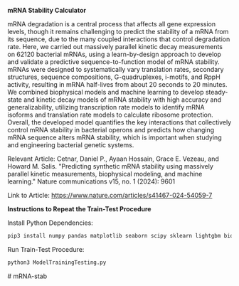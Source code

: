 <b>mRNA Stability Calculator</b>

mRNA degradation is a central process that affects all gene expression levels, though it remains challenging to predict the stability of a mRNA from its sequence, due to the many coupled interactions that control degradation rate. Here, we carried out massively parallel kinetic decay measurements on 62120 bacterial mRNAs, using a learn-by-design approach to develop and validate a predictive sequence-to-function model of mRNA stability. mRNAs were designed to systematically vary translation rates, secondary structures, sequence compositions, G-quadruplexes, i-motifs, and RppH activity, resulting in mRNA half-lives from about 20 seconds to 20 minutes. We combined biophysical models and machine learning to develop steady-state and kinetic decay models of mRNA stability with high accuracy and generalizability, utilizing transcription rate models to identify mRNA isoforms and translation rate models to calculate ribosome protection. Overall, the developed model quantifies the key interactions that collectively control mRNA stability in bacterial operons and predicts how changing mRNA sequence alters mRNA stability, which is important when studying and engineering bacterial genetic systems.

Relevant Article: Cetnar, Daniel P., Ayaan Hossain, Grace E. Vezeau, and Howard M. Salis. "Predicting synthetic mRNA stability using massively parallel kinetic measurements, biophysical modeling, and machine learning." Nature communications v15, no. 1 (2024): 9601 

Link to Article: https://www.nature.com/articles/s41467-024-54059-7

<b>Instructions to Repeat the Train-Test Procedure</b>

Install Python Dependencies:
```python
pip3 install numpy pandas matplotlib seaborn scipy sklearn lightgbm biopython dm-sonnet sonnet graphs mpi4py openpyxl zipfile
```

Run Train-Test Procedure:
```python
python3 ModelTrainingTesting.py
```
#   m R N A - s t a b  
 